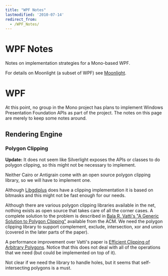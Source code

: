 ```yaml
---
title: "WPF Notes"
lastmodified: '2010-07-14'
redirect_from:
  - /WPF_Notes/
---
```


WPF Notes
=========

Notes on implementation strategies for a Mono-based WPF.

For details on Moonlight (a subset of WPF) see [Moonlight](/Moonlight).

WPF
===

At this point, no group in the Mono project has plans to implement Windows Presentation Foundation APIs as part of the project. The notes on this page are merely to keep some notes around.

Rendering Engine
----------------

### Polygon Clipping

**Update:** It does not seem like Silverlight exposes the APIs or classes to do polygon clipping, so this might not be necessary to implement.

Neither Cairo or Antigrain come with an open source polygon clipping library, so we will have to implement one.

Although [Libgdiplus](/Libgdiplus) does have a clipping implementation it is based on bitmasks and this might not be fast enough for our needs.

Although there are various polygon clipping libraries available in the net, nothing exists as open source that takes care of all the corner cases. A complete solution to the problem is described in [Bala R. Vatti's "A Generic Solution to Polygon Clipping"](http://portal.acm.org/citation.cfm?doid=129902.129906) available from the ACM. We need the polygon clipping library to support complement, exclude, intersection, xor and union (covered in the later parts of the paper).

A performance improvement over Vatti's paper is [Efficient Clipping of Arbitrary Polygons](http://davis.wpi.edu/~matt/courses/clipping/). Notice that this does not deal with all of the operations that we need (but could be implemented on top of it).

Not clear if we need the library to handle holes, but it seems that self-intersecting polygons is a must.
